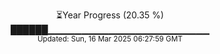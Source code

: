 <p align="center">
⏳Year Progress (20.35 %) <br>
██████▁▁▁▁▁▁▁▁▁▁▁▁▁▁▁▁▁▁▁▁▁▁▁▁ <br>
<sub>Updated: Sun, 16 Mar 2025 06:27:59 GMT</sub>
</p>


